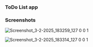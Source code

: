 ### ToDo List app

### Screenshots

![Screenshot_3-2-2025_183259_127 0 0 1](https://github.com/user-attachments/assets/af939843-eeed-4084-ac6e-a4408dffd737)

![Screenshot_3-2-2025_183314_127 0 0 1](https://github.com/user-attachments/assets/e98c67d1-68d5-4b13-a588-f99a30e762ad)
